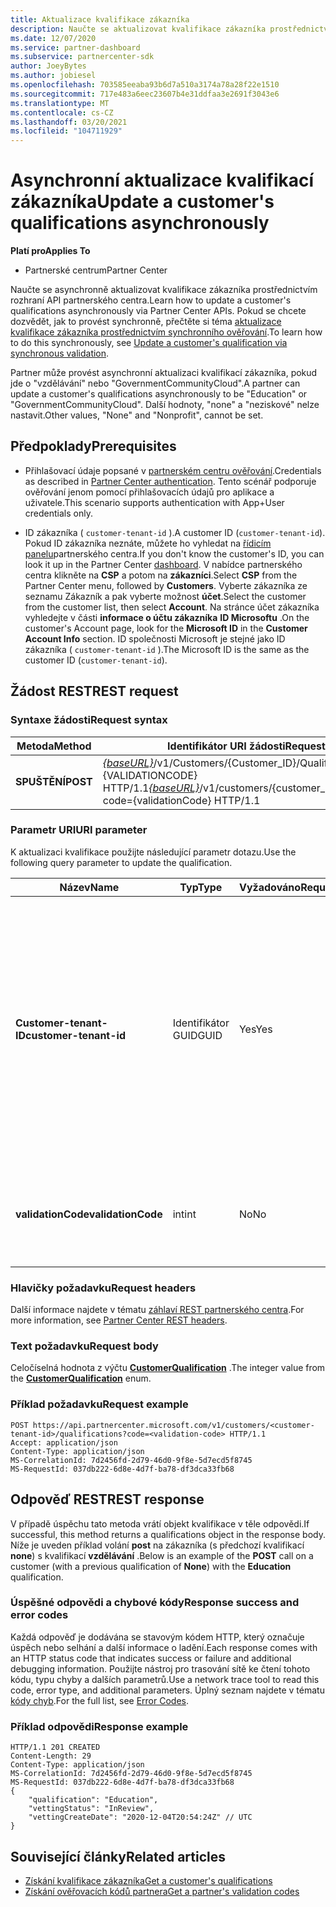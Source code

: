 ```yaml
---
title: Aktualizace kvalifikace zákazníka
description: Naučte se aktualizovat kvalifikace zákazníka prostřednictvím asynchronního screeningu nebo dozvíte ČSFD, včetně adresy přidružené k profilu.
ms.date: 12/07/2020
ms.service: partner-dashboard
ms.subservice: partnercenter-sdk
author: JoeyBytes
ms.author: jobiesel
ms.openlocfilehash: 703585eeaba93b6d7a510a3174a78a28f22e1510
ms.sourcegitcommit: 717e483a6eec23607b4e31ddfaa3e2691f3043e6
ms.translationtype: MT
ms.contentlocale: cs-CZ
ms.lasthandoff: 03/20/2021
ms.locfileid: "104711929"
---
```

# <a name="update-a-customers-qualifications-asynchronously"></a><span data-ttu-id="bda72-103">Asynchronní aktualizace kvalifikací zákazníka</span><span class="sxs-lookup"><span data-stu-id="bda72-103">Update a customer's qualifications asynchronously</span></span>

<span data-ttu-id="bda72-104">**Platí pro**</span><span class="sxs-lookup"><span data-stu-id="bda72-104">**Applies To**</span></span>

- <span data-ttu-id="bda72-105">Partnerské centrum</span><span class="sxs-lookup"><span data-stu-id="bda72-105">Partner Center</span></span>

<span data-ttu-id="bda72-106">Naučte se asynchronně aktualizovat kvalifikace zákazníka prostřednictvím rozhraní API partnerského centra.</span><span class="sxs-lookup"><span data-stu-id="bda72-106">Learn how to update a customer's qualifications asynchronously via Partner Center APIs.</span></span> <span data-ttu-id="bda72-107">Pokud se chcete dozvědět, jak to provést synchronně, přečtěte si téma [aktualizace kvalifikace zákazníka prostřednictvím synchronního ověřování](update-customer-qualification-synchronous.md).</span><span class="sxs-lookup"><span data-stu-id="bda72-107">To learn how to do this synchronously, see [Update a customer's qualification via synchronous validation](update-customer-qualification-synchronous.md).</span></span>

<span data-ttu-id="bda72-108">Partner může provést asynchronní aktualizaci kvalifikací zákazníka, pokud jde o "vzdělávání" nebo "GovernmentCommunityCloud".</span><span class="sxs-lookup"><span data-stu-id="bda72-108">A partner can update a customer's qualifications asynchronously to be "Education" or "GovernmentCommunityCloud".</span></span> <span data-ttu-id="bda72-109">Další hodnoty, "none" a "neziskové" nelze nastavit.</span><span class="sxs-lookup"><span data-stu-id="bda72-109">Other values, "None" and "Nonprofit", cannot be set.</span></span>

## <a name="prerequisites"></a><span data-ttu-id="bda72-110">Předpoklady</span><span class="sxs-lookup"><span data-stu-id="bda72-110">Prerequisites</span></span>

- <span data-ttu-id="bda72-111">Přihlašovací údaje popsané v [partnerském centru ověřování](partner-center-authentication.md).</span><span class="sxs-lookup"><span data-stu-id="bda72-111">Credentials as described in [Partner Center authentication](partner-center-authentication.md).</span></span> <span data-ttu-id="bda72-112">Tento scénář podporuje ověřování jenom pomocí přihlašovacích údajů pro aplikace a uživatele.</span><span class="sxs-lookup"><span data-stu-id="bda72-112">This scenario supports authentication with App+User credentials only.</span></span>

- <span data-ttu-id="bda72-113">ID zákazníka ( `customer-tenant-id` ).</span><span class="sxs-lookup"><span data-stu-id="bda72-113">A customer ID (`customer-tenant-id`).</span></span> <span data-ttu-id="bda72-114">Pokud ID zákazníka neznáte, můžete ho vyhledat na [řídicím panelu](https://partner.microsoft.com/dashboard)partnerského centra.</span><span class="sxs-lookup"><span data-stu-id="bda72-114">If you don't know the customer's ID, you can look it up in the Partner Center [dashboard](https://partner.microsoft.com/dashboard).</span></span> <span data-ttu-id="bda72-115">V nabídce partnerského centra klikněte na **CSP** a potom na **zákazníci**.</span><span class="sxs-lookup"><span data-stu-id="bda72-115">Select **CSP** from the Partner Center menu, followed by **Customers**.</span></span> <span data-ttu-id="bda72-116">Vyberte zákazníka ze seznamu Zákazník a pak vyberte možnost **účet**.</span><span class="sxs-lookup"><span data-stu-id="bda72-116">Select the customer from the customer list, then select **Account**.</span></span> <span data-ttu-id="bda72-117">Na stránce účet zákazníka vyhledejte v části **informace o účtu zákazníka** **ID Microsoftu** .</span><span class="sxs-lookup"><span data-stu-id="bda72-117">On the customer's Account page, look for the **Microsoft ID** in the **Customer Account Info** section.</span></span> <span data-ttu-id="bda72-118">ID společnosti Microsoft je stejné jako ID zákazníka ( `customer-tenant-id` ).</span><span class="sxs-lookup"><span data-stu-id="bda72-118">The Microsoft ID is the same as the customer ID  (`customer-tenant-id`).</span></span>

## <a name="rest-request"></a><span data-ttu-id="bda72-119">Žádost REST</span><span class="sxs-lookup"><span data-stu-id="bda72-119">REST request</span></span>

### <a name="request-syntax"></a><span data-ttu-id="bda72-120">Syntaxe žádosti</span><span class="sxs-lookup"><span data-stu-id="bda72-120">Request syntax</span></span>

| <span data-ttu-id="bda72-121">Metoda</span><span class="sxs-lookup"><span data-stu-id="bda72-121">Method</span></span>  | <span data-ttu-id="bda72-122">Identifikátor URI žádosti</span><span class="sxs-lookup"><span data-stu-id="bda72-122">Request URI</span></span>                                                                                             |
|---------|---------------------------------------------------------------------------------------------------------|
| <span data-ttu-id="bda72-123">**SPUŠTĚNÍ**</span><span class="sxs-lookup"><span data-stu-id="bda72-123">**POST**</span></span> | <span data-ttu-id="bda72-124">[*{baseURL}*](partner-center-rest-urls.md)/v1/Customers/{Customer_ID}/Qualifications? kód = {VALIDATIONCODE} HTTP/1.1</span><span class="sxs-lookup"><span data-stu-id="bda72-124">[*{baseURL}*](partner-center-rest-urls.md)/v1/customers/{customer_id}/qualifications?code={validationCode} HTTP/1.1</span></span> |

### <a name="uri-parameter"></a><span data-ttu-id="bda72-125">Parametr URI</span><span class="sxs-lookup"><span data-stu-id="bda72-125">URI parameter</span></span>

<span data-ttu-id="bda72-126">K aktualizaci kvalifikace použijte následující parametr dotazu.</span><span class="sxs-lookup"><span data-stu-id="bda72-126">Use the following query parameter to update the qualification.</span></span>

| <span data-ttu-id="bda72-127">Název</span><span class="sxs-lookup"><span data-stu-id="bda72-127">Name</span></span>                   | <span data-ttu-id="bda72-128">Typ</span><span class="sxs-lookup"><span data-stu-id="bda72-128">Type</span></span> | <span data-ttu-id="bda72-129">Vyžadováno</span><span class="sxs-lookup"><span data-stu-id="bda72-129">Required</span></span> | <span data-ttu-id="bda72-130">Popis</span><span class="sxs-lookup"><span data-stu-id="bda72-130">Description</span></span>                                                                                                                                            |
|------------------------|------|----------|--------------------------------------------------------------------------------------------------------------------------------------------------------|
| <span data-ttu-id="bda72-131">**Customer-tenant-ID**</span><span class="sxs-lookup"><span data-stu-id="bda72-131">**customer-tenant-id**</span></span> | <span data-ttu-id="bda72-132">Identifikátor GUID</span><span class="sxs-lookup"><span data-stu-id="bda72-132">GUID</span></span> | <span data-ttu-id="bda72-133">Yes</span><span class="sxs-lookup"><span data-stu-id="bda72-133">Yes</span></span>      | <span data-ttu-id="bda72-134">Hodnota je identifikátor **zákazníka** , který je ve formátu GUID, který umožňuje prodejci filtrovat výsledky pro daného zákazníka, kteří patří prodejci.</span><span class="sxs-lookup"><span data-stu-id="bda72-134">The value is a GUID formatted **customer-tenant-id** that allows the reseller to filter the results for a given customer that belongs to the reseller.</span></span> |
| <span data-ttu-id="bda72-135">**validationCode**</span><span class="sxs-lookup"><span data-stu-id="bda72-135">**validationCode**</span></span>     | <span data-ttu-id="bda72-136">int</span><span class="sxs-lookup"><span data-stu-id="bda72-136">int</span></span>  | <span data-ttu-id="bda72-137">No</span><span class="sxs-lookup"><span data-stu-id="bda72-137">No</span></span>       | <span data-ttu-id="bda72-138">Je potřeba jenom pro cloudovou komunitu státní správy.</span><span class="sxs-lookup"><span data-stu-id="bda72-138">Only needed for Government Community Cloud.</span></span>                                                                                                            |

### <a name="request-headers"></a><span data-ttu-id="bda72-139">Hlavičky požadavku</span><span class="sxs-lookup"><span data-stu-id="bda72-139">Request headers</span></span>

<span data-ttu-id="bda72-140">Další informace najdete v tématu [záhlaví REST partnerského centra](headers.md).</span><span class="sxs-lookup"><span data-stu-id="bda72-140">For more information, see [Partner Center REST headers](headers.md).</span></span>

### <a name="request-body"></a><span data-ttu-id="bda72-141">Text požadavku</span><span class="sxs-lookup"><span data-stu-id="bda72-141">Request body</span></span>

<span data-ttu-id="bda72-142">Celočíselná hodnota z výčtu [**CustomerQualification**](/dotnet/api/microsoft.store.partnercenter.models.customers.customerqualification) .</span><span class="sxs-lookup"><span data-stu-id="bda72-142">The integer value from the [**CustomerQualification**](/dotnet/api/microsoft.store.partnercenter.models.customers.customerqualification) enum.</span></span>

### <a name="request-example"></a><span data-ttu-id="bda72-143">Příklad požadavku</span><span class="sxs-lookup"><span data-stu-id="bda72-143">Request example</span></span>

```http
POST https://api.partnercenter.microsoft.com/v1/customers/<customer-tenant-id>/qualifications?code=<validation-code> HTTP/1.1
Accept: application/json
Content-Type: application/json
MS-CorrelationId: 7d2456fd-2d79-46d0-9f8e-5d7ecd5f8745
MS-RequestId: 037db222-6d8e-4d7f-ba78-df3dca33fb68

```

## <a name="rest-response"></a><span data-ttu-id="bda72-144">Odpověď REST</span><span class="sxs-lookup"><span data-stu-id="bda72-144">REST response</span></span>

<span data-ttu-id="bda72-145">V případě úspěchu tato metoda vrátí objekt kvalifikace v těle odpovědi.</span><span class="sxs-lookup"><span data-stu-id="bda72-145">If successful, this method returns a qualifications object in the response body.</span></span> <span data-ttu-id="bda72-146">Níže je uveden příklad volání **post** na zákazníka (s předchozí kvalifikací **none**) s kvalifikací **vzdělávání** .</span><span class="sxs-lookup"><span data-stu-id="bda72-146">Below is an example of the **POST** call on a customer (with a previous qualification of **None**) with the **Education** qualification.</span></span>

### <a name="response-success-and-error-codes"></a><span data-ttu-id="bda72-147">Úspěšné odpovědi a chybové kódy</span><span class="sxs-lookup"><span data-stu-id="bda72-147">Response success and error codes</span></span>

<span data-ttu-id="bda72-148">Každá odpověď je dodávána se stavovým kódem HTTP, který označuje úspěch nebo selhání a další informace o ladění.</span><span class="sxs-lookup"><span data-stu-id="bda72-148">Each response comes with an HTTP status code that indicates success or failure and additional debugging information.</span></span> <span data-ttu-id="bda72-149">Použijte nástroj pro trasování sítě ke čtení tohoto kódu, typu chyby a dalších parametrů.</span><span class="sxs-lookup"><span data-stu-id="bda72-149">Use a network trace tool to read this code, error type, and additional parameters.</span></span> <span data-ttu-id="bda72-150">Úplný seznam najdete v tématu [kódy chyb](error-codes.md).</span><span class="sxs-lookup"><span data-stu-id="bda72-150">For the full list, see [Error Codes](error-codes.md).</span></span>

### <a name="response-example"></a><span data-ttu-id="bda72-151">Příklad odpovědi</span><span class="sxs-lookup"><span data-stu-id="bda72-151">Response example</span></span>

```http
HTTP/1.1 201 CREATED
Content-Length: 29
Content-Type: application/json
MS-CorrelationId: 7d2456fd-2d79-46d0-9f8e-5d7ecd5f8745
MS-RequestId: 037db222-6d8e-4d7f-ba78-df3dca33fb68
{
    "qualification": "Education",
    "vettingStatus": "InReview",
    "vettingCreateDate": "2020-12-04T20:54:24Z" // UTC
}
```

## <a name="related-articles"></a><span data-ttu-id="bda72-152">Související články</span><span class="sxs-lookup"><span data-stu-id="bda72-152">Related articles</span></span>

- [<span data-ttu-id="bda72-153">Získání kvalifikace zákazníka</span><span class="sxs-lookup"><span data-stu-id="bda72-153">Get a customer's qualifications</span></span>](./get-customer-qualification-asynchronous.md)
- [<span data-ttu-id="bda72-154">Získání ověřovacích kódů partnera</span><span class="sxs-lookup"><span data-stu-id="bda72-154">Get a partner's validation codes</span></span>](get-a-partner-s-validation-codes.md)